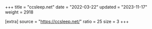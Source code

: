 +++
title = "ccsleep.net"
date = "2022-03-22"
updated = "2023-11-17"
weight = 2918

[extra]
source = "https://ccsleep.net/"
ratio = 25
size = 3
+++
